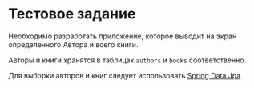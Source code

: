 # Тестовое задание 

Необходимо разработать приложение, которое выводит на экран определенного Автора и всего книги.

Авторы и книги хранятся в таблицах `authors` и `books` соответственно.

Для выборки авторов и книг следует использовать 
[Spring Data Jpa](https://docs.spring.io/spring-data/jpa/docs/current/reference/html/).